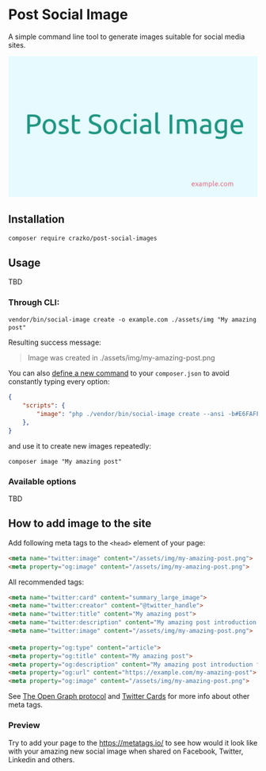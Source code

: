 # Post Social Image

A simple command line tool to generate images suitable for social media sites.

![Example Image](./docs/post-social-image.png)

## Installation

```
composer require crazko/post-social-images
```

## Usage

TBD

### Through CLI:

```
vendor/bin/social-image create -o example.com ./assets/img "My amazing post"
```

Resulting success message:

> Image was created in ./assets/img/my-amazing-post.png

You can also [define a new command](https://getcomposer.org/doc/articles/scripts.md#writing-custom-commands) to your `composer.json` to avoid constantly typing every option:

```json
{
    "scripts": {
        "image": "php ./vendor/bin/social-image create --ansi -b#E6FAFF -f#1E9682 -c#E1738A -o example.com ./assets/img"
    },
}
```

and use it to create new images repeatedly:

```
composer image "My amazing post"
```

### Available options

TBD

## How to add image to the site

Add following meta tags to the `<head>` element of your page:

```html
<meta name="twitter:image" content="/assets/img/my-amazing-post.png">
<meta property="og:image" content="/assets/img/my-amazing-post.png">
```

All recommended tags:

```html
<meta name="twitter:card" content="summary_large_image">
<meta name="twitter:creator" content="@twitter_handle">
<meta name="twitter:title" content="My amazing post">
<meta name="twitter:description" content="My amazing post introduction for visitors and crawlers.">
<meta name="twitter:image" content="/assets/img/my-amazing-post.png">

<meta property="og:type" content="article">
<meta property="og:title" content="My amazing post">
<meta property="og:description" content="My amazing post introduction for visitors and crawlers.">
<meta property="og:url" content="https://example.com/my-amazing-post">
<meta property="og:image" content="/assets/img/my-amazing-post.png">
```

See [The Open Graph protocol](http://ogp.me/) and [Twitter Cards](https://developer.twitter.com/en/docs/tweets/optimize-with-cards/overview/abouts-cards) for more info about other meta tags.

### Preview

Try to add your page to the https://metatags.io/ to see how would it look like with your amazing new social image when shared on Facebook, Twitter, Linkedin and others.
